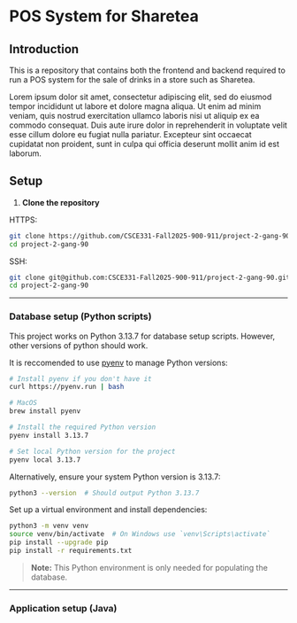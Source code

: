 # POS System for Sharetea

## Introduction

This is a repository that contains both the frontend and backend required to run a POS system for the sale of drinks in a store such as Sharetea. 

Lorem ipsum dolor sit amet, consectetur adipiscing elit, sed do eiusmod tempor incididunt ut labore et dolore magna aliqua. Ut enim ad minim veniam, quis nostrud exercitation ullamco laboris nisi ut aliquip ex ea commodo consequat. Duis aute irure dolor in reprehenderit in voluptate velit esse cillum dolore eu fugiat nulla pariatur. Excepteur sint occaecat cupidatat non proident, sunt in culpa qui officia deserunt mollit anim id est laborum.

## Setup

1. **Clone the repository**

HTTPS:
```bash
git clone https://github.com/CSCE331-Fall2025-900-911/project-2-gang-90.git
cd project-2-gang-90
```

SSH:
```bash
git clone git@github.com:CSCE331-Fall2025-900-911/project-2-gang-90.git
cd project-2-gang-90
```

---

### Database setup (Python scripts)

This project works on Python 3.13.7 for database setup scripts. However, other versions of python should work.

It is reccomended to use [pyenv](https://github.com/pyenv/pyenv) to manage Python versions:

```bash
# Install pyenv if you don't have it
curl https://pyenv.run | bash

# MacOS
brew install pyenv

# Install the required Python version
pyenv install 3.13.7

# Set local Python version for the project
pyenv local 3.13.7
```

Alternatively, ensure your system Python version is 3.13.7:

```bash
python3 --version  # Should output Python 3.13.7
```

Set up a virtual environment and install dependencies:

```bash
python3 -m venv venv
source venv/bin/activate  # On Windows use `venv\Scripts\activate`
pip install --upgrade pip
pip install -r requirements.txt
```

> **Note:** This Python environment is only needed for populating the database.

---

### Application setup (Java)

